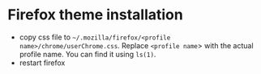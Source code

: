 Firefox theme installation
=============

- copy css file to `~/.mozilla/firefox/<profile name>/chrome/userChrome.css`.
Replace `<profile name`> with the actual profile name. You can find it using
`ls(1)`.
- restart firefox
